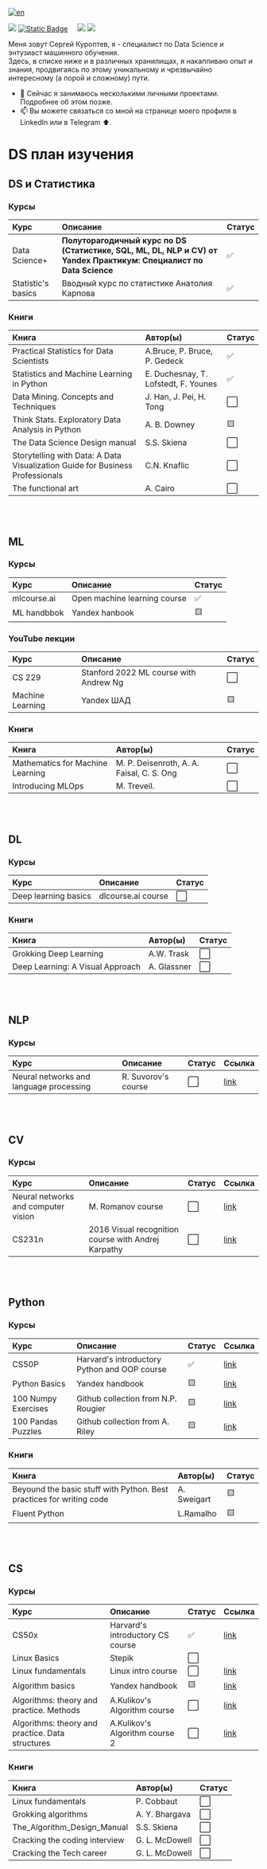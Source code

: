 [![en](https://img.shields.io/badge/lang-en-red.svg)](README.en.md)

<a href="https://www.linkedin.com/in/sergey-kuroptev-0015402a2/"><img src="https://img.shields.io/badge/LINKEDIN-12100E?logo=linkedin&color=282A36&logoColor=white" /></a>
<a href="https://t.me/mrBrain_101"><img alt="Static Badge" src="https://img.shields.io/badge/TG-%40SKuroptev?style=flat&logo=telegram&color=grey"></a>
&nbsp;&nbsp;&nbsp;
<a href="https://leetcode.com/u/mrBrain101/"><img src="https://img.shields.io/badge/LeetCode-gray?logo=LEETCODE" /></a>
<a href="https://www.kaggle.com/sergeykuroptev"><img src="https://img.shields.io/badge/Kaggle-gray?logo=KAGGLE" /></a>


Меня зовут Сергей Куроптев, я - специалист по Data Science и энтузиаст машинного обучения.<br>
Здесь, в списке ниже и в различных хранилищах, я накапливаю опыт и знания, продвигаясь по этому уникальному и чрезвычайно интересному (а порой и сложному) пути.

- 🌱 Сейчас я занимаюсь несколькими личными проектами. Подробнее об этом позже.
- 📫 Вы можете связаться со мной на странице моего профиля в LinkedIn или в Telegram ⬆️.



# DS план изучения

## DS и Статистика

### Курсы
| Курс | Описание | Статус |
|:--|:--|:--|
| Data Science+ | <b>Полуторагодичный курс по DS (Статистике, SQL, ML, DL, NLP и CV) от Yandex Практикум: Специалист по Data Science</b> | ✅ |
| Statistic's basics | Вводный курс по статистике Анатолия Карпова | ✅ |

### Книги
| Книга | Автор(ы) | Статус |
|:--|:--|:--|
| Practical Statistics for Data Scientists | A.Bruce, P. Bruce, P. Gedeck | ✅ |
| Statistics and Machine Learning in Python | E. Duchesnay, T. Lofstedt, F. Younes | ✅ |
| Data Mining. Concepts and Techniques | J. Han, J. Pei, H. Tong | ⬜ |
| Think Stats. Exploratory Data Analysis in Python | A. B. Downey | 🟨 |
| The Data Science Design manual | S.S. Skiena | ⬜ |
| Storytelling with Data: A Data Visualization Guide for Business Professionals | C.N. Knaflic | ⬜ |
| The functional art | A. Cairo | ⬜ |

<br><br>

<!--## Competitions
| Name | Platform | Description | Link |
|:--|:--|:--|:--|-->


## ML

### Курсы
| Курс | Описание | Статус |
|:--|:--|:--|
| mlcourse.ai | Open machine learning course | ✅ |
| ML handbbok | Yandex hanbook | 🟨 |

### YouTube лекции
| Курс | Описание | Статус |
|:--|:--|:--|
| CS 229 | Stanford 2022 ML course with Andrew Ng | ⬜ |
| Machine Learning | Yandex ШАД | 🟨 |

### Книги
| Книга | Автор(ы) | Статус |
|:--|:--|:--|
| Mathematics for Machine Learning | M. P. Deisenroth, A. A. Faisal, C. S. Ong | ⬜ |
| Introducing MLOps | M. Treveil. | ⬜ |

<br><br>

## DL

### Курсы
| Курс | Описание | Статус |
|:--|:--|:--|
| Deep learning basics | dlcourse.ai course | ⬜ |

### Книги
| Книга | Автор(ы) | Статус |
|:--|:--|:--|
| Grokking Deep Learning | A.W. Trask | ⬜ |
| Deep Learning: A Visual Approach | A. Glassner | ⬜ |

<br><br>


## NLP
### Курсы
| Курс | Описание | Статус | Ссылка |
|:--|:--|:--|:--|
| Neural networks and language processing | R. Suvorov's course | ⬜ | [link](https://stepik.org/course/54098/promo)

<br><br>


## CV
### Курсы
| Курс | Описание | Статус | Ссылка |
|:--|:--|:--|:--|
| Neural networks and computer vision | M. Romanov course | ⬜ | [link](https://stepik.org/course/50352/promo)
| CS231n | 2016 Visual recognition course with Andrej Karpathy | ⬜ | [link](https://youtube.com/playlist?list=PLlQXC4BDK2Qjtv-9pypk0xUu8zEE1C0tD&si=vq1b7YgmvGCOFGrd)

<br><br>


## Python

### Курсы
| Курс | Описание | Статус | Ссылка |
|:--|:--|:--|:--|
| CS50P | Harvard's introductory Python and OOP course | ✅ | [link](https://youtube.com/playlist?list=PLhQjrBD2T380F_inVRXMIHCqLaNUd7bN4&si=IluuC7UM_cp5GyEc) |
| Python Basics | Yandex handbook | 🟨 | [link](https://education.yandex.ru/handbook/python) |
| 100 Numpy Exercises | Github collection from N.P. Rougier | 🟨 | [link](https://github.com/rougier/numpy-100) |
| 100 Pandas Puzzles | Github collection from A. Riley | 🟨 | [link](https://github.com/ajcr/100-pandas-puzzles) |

### Книги
| Книга | Автор(ы) | Статус |
|:--|:--|:--|
| Beyound the basic stuff with Python. Best practices for writing code | A. Sweigart | 🟨 |
| Fluent Python | L.Ramalho | 🟨 |

<br><br>


## CS

### Курсы
| Курс | Описание | Статус | Ссылка |
|:--|:--|:--|:--|
| CS50x | Harvard's introductory CS course | ✅ | [link](https://youtube.com/playlist?list=PLhQjrBD2T3817j24-GogXmWqO5Q5vYy0V&si=mmXi6lQb9j3zWays)
| Linux Basics | Stepik | ⬜ |
| Linux fundamentals | Linux intro course | ⬜ | [link](https://tryhackme.com/module/linux-fundamentals)
| Algorithm basics | Yandex handbook | 🟨 | [link](https://education.yandex.ru/handbook/algorithms)
| Algorithms: theory and practice. Methods |  A.Kulikov's Algorithm course | ⬜ | [link](https://stepik.org/course/217/promo)
| Algorithms: theory and practice. Data structures | A.Kulikov's Algorithm course 2 | ⬜ | [link](https://stepik.org/course/1547/promo)

### Книги
| Книга | Автор(ы) | Статус |
|:--|:--|:--|
| Linux fundamentals | P. Cobbaut | ⬜ |
| Grokking algorithms | A. Y. Bhargava | ⬜ |
| The_Algorithm_Design_Manual | S.S. Skiena | ⬜ |
| Cracking the coding interview | G. L. McDowell | ⬜ |
| Cracking the Tech career | G. L. McDowell | ⬜ |
